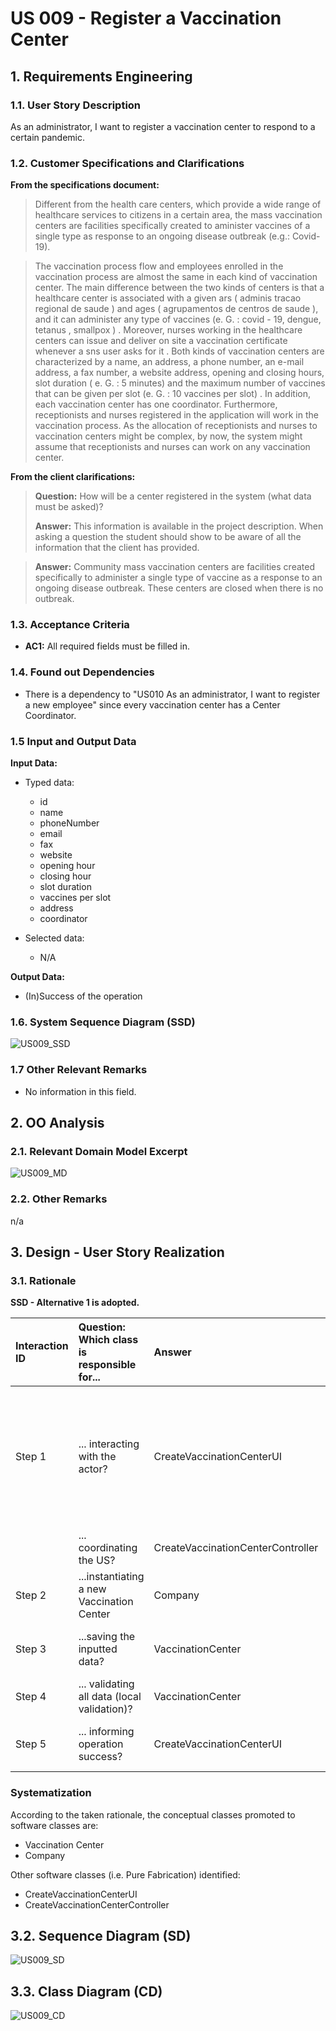 # US 009 - Register a Vaccination Center

## 1. Requirements Engineering


### 1.1. User Story Description


As an administrator, I want to register a vaccination center to respond to a certain pandemic.


### 1.2. Customer Specifications and Clarifications


**From the specifications document:**

> Different from the health care centers, which provide a wide range of healthcare services to citizens in  a certain area, the mass vaccination centers are facilities specifically created to aminister vaccines  of a single type as response to an ongoing disease outbreak (e.g.: Covid-19).

> The vaccination process flow and employees enrolled in the vaccination process are almost the same in each kind of vaccination center. The main difference between the two kinds of centers is that a healthcare center is associated with a given ars ( adminis tracao regional de saude ) and ages ( agrupamentos de centros de saude ), and it can administer any type of vaccines (e. G. : covid - 19, dengue, tetanus , smallpox ) . Moreover, nurses working in the healthcare centers can issue and deliver on site a vaccination certificate whenever a sns user asks for it . Both kinds of vaccination centers are characterized by a name, an address, a phone number, an e-mail address, a fax number, a website address, opening and closing hours, slot duration ( e. G. : 5 minutes) and the maximum number of vaccines that can be given per slot (e. G. : 10 vaccines per slot) . In addition, each vaccination center has one coordinator. Furthermore, receptionists and nurses registered in the application will work in the vaccination process. As the allocation of receptionists and nurses to vaccination centers might be complex, by now, the system might assume that receptionists and nurses can work on any vaccination center.


**From the client clarifications:**

> **Question:** How will be a center registered in the system (what data must be asked)?
>
> **Answer:** This information is available in the project description. When asking a question the student should show to be aware of all the information that the client has provided.

> **Answer:** Community mass vaccination centers are facilities created specifically to administer a single type of vaccine as a response to an ongoing disease outbreak. These centers are closed when there is no outbreak.

### 1.3. Acceptance Criteria

* **AC1:** All required fields must be filled in.

### 1.4. Found out Dependencies

* There is a dependency to "US010 As an administrator, I want to register a new employee" since every vaccination center has a Center Coordinator.

### 1.5 Input and Output Data


**Input Data:**

* Typed data:
    * id
    * name
    * phoneNumber
    * email
    * fax
    * website
    * opening hour
    * closing hour
    * slot duration
    * vaccines per slot
    * address
    * coordinator

* Selected data:
    * N/A


**Output Data:**

* (In)Success of the operation

### 1.6. System Sequence Diagram (SSD)

![US009_SSD](US009_SSD.svg)

### 1.7 Other Relevant Remarks

* No information in this field.


## 2. OO Analysis

### 2.1. Relevant Domain Model Excerpt

![US009_MD](US009_MD.svg)

### 2.2. Other Remarks

n/a


## 3. Design - User Story Realization

### 3.1. Rationale

**SSD - Alternative 1 is adopted.**

| Interaction ID | Question: Which class is responsible for... | Answer  | Justification (with patterns)  |
|:-------------  |:--------------------- |:------------|:---------------------------- |
| Step 1  		 |	... interacting with the actor? | CreateVaccinationCenterUI   |  Pure Fabrication: there is no reason to assign this responsibility to any existing class in the Domain Model.           |
| 			  		 |	... coordinating the US? | CreateVaccinationCenterController | Controller                             |
| Step 2  		 |	...instantiating a new Vaccination Center						 | Company            |                              |
| Step 3  		 |	...saving the inputted data? | VaccinationCenter  | IE: object created in step 1 has its own data.  | 
| Step 4  		 |	... validating all data (local validation)? | VaccinationCenter | IE: owns its data.|
| Step 5  		 |	... informing operation success?| CreateVaccinationCenterUI  | IE: is responsible for user interactions.  | 

### Systematization ##

According to the taken rationale, the conceptual classes promoted to software classes are:

* Vaccination Center
* Company

Other software classes (i.e. Pure Fabrication) identified:

* CreateVaccinationCenterUI
* CreateVaccinationCenterController


## 3.2. Sequence Diagram (SD)

![US009_SD](US009_SD.svg)

## 3.3. Class Diagram (CD)

![US009_CD](US009_CD.svg)






